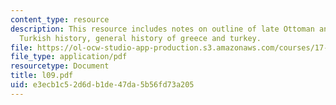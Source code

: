 ```yaml
---
content_type: resource
description: This resource includes notes on outline of late Ottoman and republican
  Turkish history, general history of greece and turkey.
file: https://ol-ocw-studio-app-production.s3.amazonaws.com/courses/17-584-civil-military-relations-spring-2003/e3ecb1c52d6db1de47da5b56fd73a205_l09.pdf
file_type: application/pdf
resourcetype: Document
title: l09.pdf
uid: e3ecb1c5-2d6d-b1de-47da-5b56fd73a205
---
```

